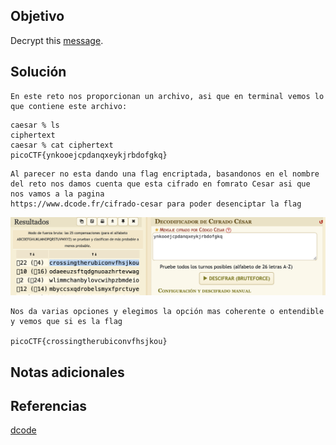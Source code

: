 ## Objetivo

Decrypt this [message](https://jupiter.challenges.picoctf.org/static/49f31c8f17817dc2d367428c9e5ab0bc/ciphertext).
## Solución

```
En este reto nos proporcionan un archivo, asi que en terminal vemos lo que contiene este archivo:
```

```
caesar % ls
ciphertext
caesar % cat ciphertext 
picoCTF{ynkooejcpdanqxeykjrbdofgkq}
```

```
Al parecer no esta dando una flag encriptada, basandonos en el nombre del reto nos damos cuenta que esta cifrado en fomrato Cesar asi que nos vamos a la pagina
https://www.dcode.fr/cifrado-cesar para poder desenciptar la flag
```

![caesar](/imagenes/caesar.png)

```
Nos da varias opciones y elegimos la opción mas coherente o entendible y vemos que si es la flag

picoCTF{crossingtherubiconvfhsjkou}
```
## Notas adicionales
## Referencias
[dcode](https://www.dcode.fr/cifrado-cesar)